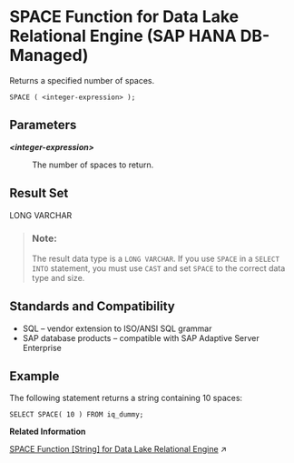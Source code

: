 <!-- loioad081410a2bf423c888257b5d0f621a3 -->

# SPACE Function for Data Lake Relational Engine \(SAP HANA DB-Managed\)

Returns a specified number of spaces.



```
SPACE ( <integer-expression> );
```



<a name="loioad081410a2bf423c888257b5d0f621a3__section_t33_gx5_vrb"/>

## Parameters


<dl>
<dt><b>

*<integer-expression\>*

</b></dt>
<dd>

The number of spaces to return.



</dd>
</dl>



<a name="loioad081410a2bf423c888257b5d0f621a3__section_bpv_gx5_vrb"/>

## Result Set

LONG VARCHAR

> ### Note:  
> The result data type is a `LONG VARCHAR`. If you use `SPACE` in a `SELECT INTO` statement, you must use `CAST` and set `SPACE` to the correct data type and size.



<a name="loioad081410a2bf423c888257b5d0f621a3__section_qyl_hx5_vrb"/>

## Standards and Compatibility

-   SQL – vendor extension to ISO/ANSI SQL grammar
-   SAP database products – compatible with SAP Adaptive Server Enterprise



<a name="loioad081410a2bf423c888257b5d0f621a3__section_zpf_3x5_vrb"/>

## Example

The following statement returns a string containing 10 spaces:

```
SELECT SPACE( 10 ) FROM iq_dummy;
```

**Related Information**  


[SPACE Function \[String\] for Data Lake Relational Engine](https://help.sap.com/viewer/19b3964099384f178ad08f2d348232a9/2023_4_QRC/en-US/a5815e2c84f210158cf48f3c618df22c.html "Returns a specified number of spaces.") :arrow_upper_right:

